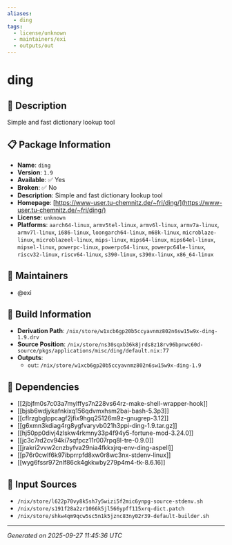 ```yaml
---
aliases:
  - ding
tags:
  - license/unknown
  - maintainers/exi
  - outputs/out
---
```


# ding

## 📝 Description

Simple and fast dictionary lookup tool

## 📋 Package Information

- **Name**: `ding`
- **Version**: `1.9`
- **Available**: ✅ Yes
- **Broken**: ✅ No
- **Description**: Simple and fast dictionary lookup tool
- **Homepage**: [https://www-user.tu-chemnitz.de/~fri/ding/](https://www-user.tu-chemnitz.de/~fri/ding/)
- **License**: `unknown`
- **Platforms**: `aarch64-linux`, `armv5tel-linux`, `armv6l-linux`, `armv7a-linux`, `armv7l-linux`, `i686-linux`, `loongarch64-linux`, `m68k-linux`, `microblaze-linux`, `microblazeel-linux`, `mips-linux`, `mips64-linux`, `mips64el-linux`, `mipsel-linux`, `powerpc-linux`, `powerpc64-linux`, `powerpc64le-linux`, `riscv32-linux`, `riscv64-linux`, `s390-linux`, `s390x-linux`, `x86_64-linux`
## 👥 Maintainers

- @exi


## 🔧 Build Information

- **Derivation Path**: `/nix/store/w1xcb6gp20b5ccyavnmz802n6sw15w9x-ding-1.9.drv`
- **Source Position**: `/nix/store/ns30sqxb36k8jrds8z18rv96bpnwc60d-source/pkgs/applications/misc/ding/default.nix:77`
- **Outputs**:
  - `out`:  `/nix/store/w1xcb6gp20b5ccyavnmz802n6sw15w9x-ding-1.9`

## 🔗 Dependencies

- [[2jbjfm0s7c03a7mylffys7n228vs64rz-make-shell-wrapper-hook]]
- [[bjsb6wdjykafnkixq156qdvmxhsm2bai-bash-5.3p3]]
- [[cflrzgbglppcagf2jfix9hgq25126m9z-gnugrep-3.12]]
- [[g6xmn3kdiag4rg8ygfvaryvb021h3ppi-ding-1.9.tar.gz]]
- [[hj50pp0divj4zlskw4rkmny33p4f94y5-fortune-mod-3.24.0]]
- [[jc3c7rd2cv94ki7sqfpcz11r007rpq8l-tre-0.9.0]]
- [[jrakri2vvw2cnzbyfva29nia4fkkxjrq-env-ding-aspell]]
- [[p76r0cwlf6k97ibprrpfd8xw0r8wc3nx-stdenv-linux]]
- [[wyg6fssr972nlf86ck4gkkwby279p4m4-tk-8.6.16]]

## 📁 Input Sources

- `/nix/store/l622p70vy8k5sh7y5wizi5f2mic6ynpg-source-stdenv.sh`
- `/nix/store/s191f28a2zr1066k5jl566ypff115xrq-dict.patch`
- `/nix/store/shkw4qm9qcw5sc5n1k5jznc83ny02r39-default-builder.sh`

---
*Generated on 2025-09-27 11:45:36 UTC*
